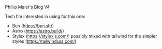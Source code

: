 Phillip Maier's Blog V4

Tech I'm interested in using for this one:

- Bun (https://bun.sh/)
- Astro (https://astro.build/)
- Stylex (https://stylexjs.com/) possibly mixed with tailwind for the simpler styles (https://tailwindcss.com/)
